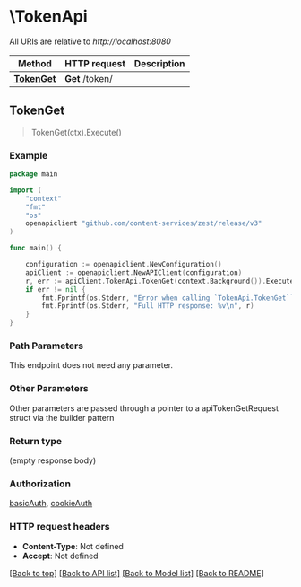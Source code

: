 # \TokenApi

All URIs are relative to *http://localhost:8080*

Method | HTTP request | Description
------------- | ------------- | -------------
[**TokenGet**](TokenApi.md#TokenGet) | **Get** /token/ | 



## TokenGet

> TokenGet(ctx).Execute()





### Example

```go
package main

import (
    "context"
    "fmt"
    "os"
    openapiclient "github.com/content-services/zest/release/v3"
)

func main() {

    configuration := openapiclient.NewConfiguration()
    apiClient := openapiclient.NewAPIClient(configuration)
    r, err := apiClient.TokenApi.TokenGet(context.Background()).Execute()
    if err != nil {
        fmt.Fprintf(os.Stderr, "Error when calling `TokenApi.TokenGet``: %v\n", err)
        fmt.Fprintf(os.Stderr, "Full HTTP response: %v\n", r)
    }
}
```

### Path Parameters

This endpoint does not need any parameter.

### Other Parameters

Other parameters are passed through a pointer to a apiTokenGetRequest struct via the builder pattern


### Return type

 (empty response body)

### Authorization

[basicAuth](../README.md#basicAuth), [cookieAuth](../README.md#cookieAuth)

### HTTP request headers

- **Content-Type**: Not defined
- **Accept**: Not defined

[[Back to top]](#) [[Back to API list]](../README.md#documentation-for-api-endpoints)
[[Back to Model list]](../README.md#documentation-for-models)
[[Back to README]](../README.md)

